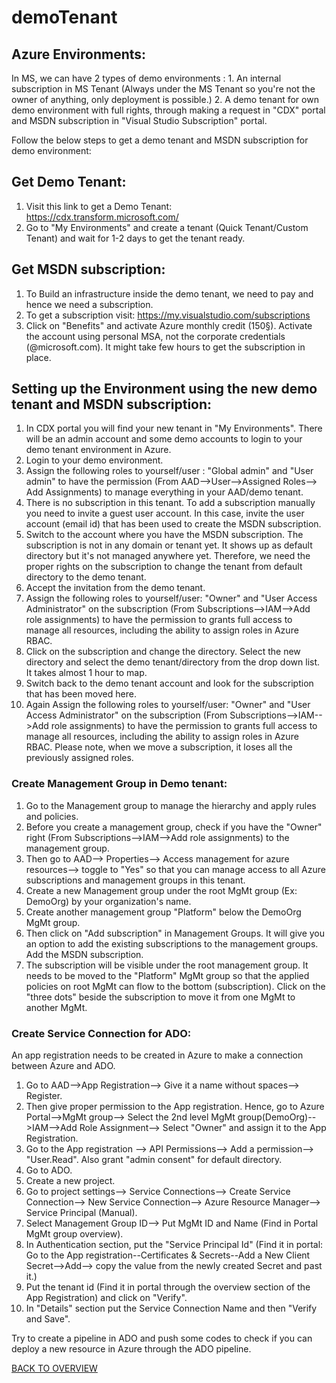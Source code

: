 # demoTenant 


## Azure Environments:

  In MS, we can have 2 types of demo environments : 
     1. An internal subscription in MS Tenant (Always under the MS Tenant so you're not the owner of anything, only deployment is possible.)
     2. A demo tenant for own demo environment with full rights, through making a request in "CDX" portal and MSDN subscription in "Visual Studio Subscription" portal.

Follow the below steps to get a demo tenant and MSDN subscription for demo environment:

## Get Demo Tenant:

1. Visit this link to get a Demo Tenant: https://cdx.transform.microsoft.com/
2. Go to "My Environments" and create a tenant (Quick Tenant/Custom Tenant) and wait for 1-2 days to get the tenant ready.


## Get MSDN subscription:

1. To Build an infrastructure inside the demo tenant, we need to pay and hence we need a subscription.
2. To get a subscription visit: https://my.visualstudio.com/subscriptions 
3. Click on "Benefits" and activate Azure monthly credit (150§). Activate the account using personal MSA, not the corporate credentials (@microsoft.com). It might take few hours to get the subscription in place.

## Setting up the Environment using the new demo tenant and MSDN subscription:

1. In CDX portal you will find your new tenant in "My Environments". There will be an admin account and some demo accounts to login to your demo tenant environment in Azure. 
2. Login to your demo environment.
3. Assign the following roles to yourself/user : "Global admin" and "User admin" to have the permission (From AAD-->User-->Assigned Roles--> Add Assignments) to  manage everything in your AAD/demo tenant.
4. There is no subscription in this tenant. To add a subscription manually you need to invite a guest user account. In this case, invite the user account (email id) that has been used to create the MSDN subscription.
5. Switch to the account where you have the MSDN subscription. The subscription is not in any domain or tenant yet. It shows up as default directory but it's not managed anywhere yet. Therefore, we need the proper rights on the subscription to change the tenant from default directory to the demo tenant.
6. Accept the invitation from the demo tenant.	
7. Assign the following roles to yourself/user: "Owner" and "User Access Administrator"  on the subscription (From Subscriptions-->IAM-->Add role assignments) to have the permission to grants full access to manage all resources, including the ability to assign roles in Azure RBAC.
8. Click on the subscription and change the directory. Select the new directory and select the demo tenant/directory from the drop down list. It takes almost 1 hour to map. 
9. Switch back to the demo tenant account and look for the subscription that has been moved here.
10. Again Assign the following roles to yourself/user: "Owner" and "User Access Administrator" on the subscription (From Subscriptions-->IAM-->Add role assignments) to have the permission to grants full access to manage all resources, including the ability to assign roles in Azure RBAC. Please note, when we move a subscription, it loses all the previously assigned roles.


### Create Management Group in Demo tenant:

1. Go to the Management group to manage the hierarchy and apply rules and policies.
2. Before you create a management group, check if you have the "Owner" right (From Subscriptions-->IAM-->Add role assignments) to the management group.
3. Then go to AAD--> Properties--> Access management for azure resources--> toggle to "Yes" so that you can manage access to all Azure subscriptions and management groups in this tenant.
4. Create a new Management group under the root MgMt group (Ex: DemoOrg) by your organization's name.
5. Create another management group "Platform" below the DemoOrg MgMt group.
6. Then  click on "Add subscription" in Management Groups. It will give you an option to add the existing subscriptions to the management groups. Add the MSDN subscription.
7. The subscription will be visible under the root management group. It needs to be moved to the "Platform" MgMt group so that the applied policies on root MgMt can flow to the bottom (subscription). Click on the "three dots" beside the subscription to move it from one MgMt to another MgMt.


### Create Service Connection for ADO:

An app registration needs to be created in Azure to make a connection between Azure and ADO.

1. Go to AAD-->App Registration--> Give it a name without spaces--> Register.
2. Then give proper permission to the App registration. Hence, go to Azure Portal-->MgMt group--> Select the 2nd level MgMt group(DemoOrg)-->IAM-->Add Role Assignment--> Select "Owner" and assign it to the App Registration.
3. Go to the App registration --> API Permissions--> Add a permission--> "User.Read". Also grant "admin consent" for default directory.
4. Go to ADO.
5. Create a new project.
6. Go to project settings--> Service Connections--> Create Service Connection--> New Service Connection--> Azure Resource Manager--> Service Principal (Manual).
7. Select Management Group ID--> Put MgMt ID and Name (Find in Portal MgMt group overview).
8. In Authentication section, put the "Service Principal Id" (Find it in portal: Go to the App registration--Certificates & Secrets--Add a New Client Secret-->Add--> copy the value from the newly created Secret and past it.)
9. Put the tenant id (Find it in portal through the overview section of the App Registration) and click on "Verify".
10. In "Details" section put the Service Connection Name and then "Verify and Save".

Try to create a pipeline in ADO and push some codes to check if you can deploy a new resource in Azure through the ADO pipeline.

[BACK TO OVERVIEW](../README.md)
